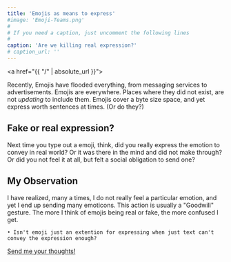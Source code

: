 ```yaml
---
title: 'Emojis as means to express'
#image: 'Emoji-Teams.png'
#
# If you need a caption, just uncomment the following lines
#
caption: 'Are we killing real expression?'
# caption_url: ''
---
```


<!--more-->

<a href="{{ "/" | absolute_url }}"><img class="center" src="https://abhang.github.io/abhangblog/images/Emoji-Teams.png" alt=""></a>

Recently, Emojis have flooded everything, from messaging services to advertisements. Emojis are everywhere. Places where they did not exist, are not *updating* to include them. Emojis cover a byte size space, and yet express worth sentences at times. (Or do they?) 

## Fake or real expression?

Next time you type out a emoji, think, did you really express the emotion to convey in real world? Or it was there in the mind and did not make through? Or did you not feel it at all, but felt a social obligation to send one? 

## My Observation

I have realized, many a times, I do not really feel a particular emotion, and yet I end up sending many emoticons. This action is usually a "Goodwill" gesture. The more I think of emojis being real or fake, the more confused I get. 
	
    • Isn't emoji just an extention for expressing when just text can't convey the expression enough?

[Send me your thoughts!](/contact/)
